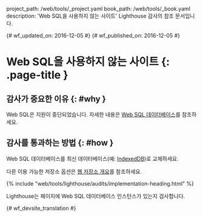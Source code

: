 project_path: /web/tools/_project.yaml
book_path: /web/tools/_book.yaml
description: 'Web SQL을 사용하지 않는 사이트' Lighthouse 감사의 참조 문서입니다.

{# wf_updated_on: 2016-12-05 #}
{# wf_published_on: 2016-12-05 #}

# Web SQL을 사용하지 않는 사이트  {: .page-title }

## 감사가 중요한 이유 {: #why }

Web SQL은 지원이 중단되었습니다. 자세한 내용은 [Web SQL 데이터베이스][spec]를 참조하세요.

[spec]: https://www.w3.org/TR/webdatabase/

## 감사를 통과하는 방법 {: #how }

Web SQL 데이터베이스를 최신 데이터베이스(예:
[IndexedDB][indexeddb])로 교체하세요.

다른 이용 가능한 저장소 옵션은 [웹 저장소 개요][overview]를 참조하세요.


[indexeddb]: https://developer.mozilla.org/en-US/docs/Web/API/IndexedDB_API
[overview]: /web/fundamentals/instant-and-offline/web-storage/

{% include "web/tools/lighthouse/audits/implementation-heading.html" %}

Lighthouse는 페이지에 Web SQL 데이터베이스 인스턴스가 있는지 검사합니다.


{# wf_devsite_translation #}
